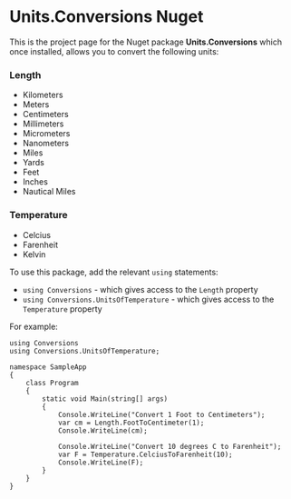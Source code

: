 # Units.Conversions Nuget
This is the project page for the Nuget package **Units.Conversions** which once installed, allows you to convert the following units:

### Length
* Kilometers
* Meters 
* Centimeters
* Millimeters
* Micrometers
* Nanometers
* Miles
* Yards
* Feet
* Inches
* Nautical Miles

### Temperature
* Celcius
* Farenheit
* Kelvin

To use this package, add the relevant `using` statements:
* `using Conversions` - which gives access to the `Length` property
* `using Conversions.UnitsOfTemperature` - which gives access to the `Temperature` property

For example:
```
using Conversions
using Conversions.UnitsOfTemperature;

namespace SampleApp
{
    class Program
    {
        static void Main(string[] args)
        {
            Console.WriteLine("Convert 1 Foot to Centimeters");
            var cm = Length.FootToCentimeter(1);
            Console.WriteLine(cm);

            Console.WriteLine("Convert 10 degrees C to Farenheit");
            var F = Temperature.CelciusToFarenheit(10);
            Console.WriteLine(F);
        }
    }
}
```
